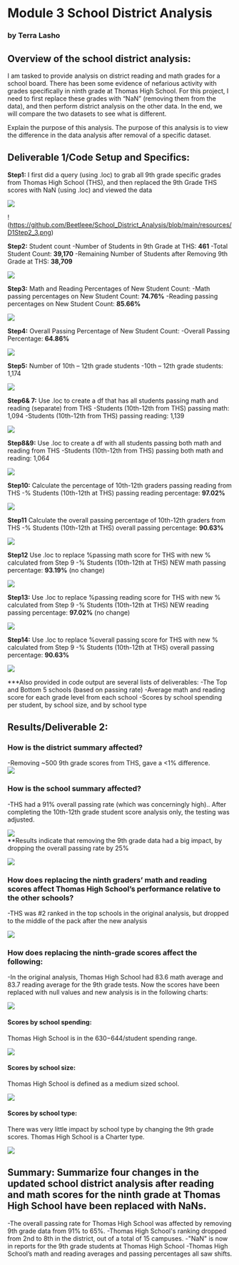 # Module 3  School District Analysis
### by Terra Lasho 
## Overview of the school district analysis: 
I am tasked to provide analysis on district reading and math grades for a school board.  There has been some evidence of nefarious activity with grades specifically in ninth grade at Thomas High School.  For this project, I need to first replace these grades with “NaN” (removing them from the data), and then perform district analysis on the other data.  In the end, we will compare the two datasets to see what is different. 

Explain the purpose of this analysis.
The purpose of this analysis is to view the difference in the data analysis after removal of a specific dataset.
## Deliverable 1/Code Setup and Specifics:
**Step1:** I first did a query (using .loc) to grab all 9th grade specific grades from Thomas High School (THS), and then replaced the 9th Grade THS scores with NaN (using .loc) and viewed the data

![](https://github.com/Beetleee/School_District_Analysis/main/resources/D1Step1.png)

!(https://github.com/Beetleee/School_District_Analysis/blob/main/resources/D1Step2_3.png)

**Step2:** Student count
	-Number of Students in 9th Grade at THS:  **461**
	-Total Student Count: **39,170**
	-Remaining Number of Students after Removing 9th Grade at THS: **38,709**
	
![](https://github.com/Beetleee/School_District_Analysis/blob/main/resources/specifics_on_9thTHS.png)

**Step3:** Math and Reading Percentages of New Student Count:
	-Math passing percentages on New Student Count: **74.76%**
	-Reading passing percentages on New Student Count: **85.66%**
	
![](https://github.com/Beetleee/School_District_Analysis/blob/main/resources/percentages_on_new.png)

**Step4:** Overall Passing Percentage of New Student Count:
	-Overall Passing Percentage: **64.86%**
	
![](https://github.com/Beetleee/School_District_Analysis/blob/main/resources/overall.png)

**Step5:** Number of 10th – 12th grade students
	-10th – 12th grade students: 1,174 
	
![](https://github.com/Beetleee/School_District_Analysis/blob/main/resources/total10_12atTHS.png)

**Step6& 7:** Use .loc to create a df that has all students passing math and reading (separate) from THS
	-Students (10th-12th from THS) passing math: 1,094
	-Students (10th-12th from THS) passing reading: 1,139
	
![](https://github.com/Beetleee/School_District_Analysis/blob/main/resources/10_12atTHS_passing.png)	

**Step8&9:** Use .loc to create a df with all students passing both math and reading from THS
	-Students (10th-12th from THS) passing both math and reading: 1,064
	
![](https://github.com/Beetleee/School_District_Analysis/blob/main/resources/10_12atTHS_passingloc.png)

**Step10:** Calculate the percentage of 10th-12th graders passing reading from THS
	-% Students (10th-12th at THS) passing reading percentage: **97.02%**
	
![](https://github.com/Beetleee/School_District_Analysis/blob/main/resources/step10.png)

**Step11** Calculate the overall passing percentage of 10th-12th graders from THS
	-% Students (10th-12th at THS) overall passing percentage: **90.63%**
	
![](https://github.com/Beetleee/School_District_Analysis/blob/main/resources/step11.png)

**Step12** Use .loc to replace %passing math score for THS with new % calculated from Step 9
	-% Students (10th-12th at THS) NEW math passing percentage: **93.19%** (no change)
	
![](https://github.com/Beetleee/School_District_Analysis/blob/main/resources/step12.png)

**Step13:** Use .loc to replace %passing reading score for THS with new % calculated from Step 9
	-% Students (10th-12th at THS) NEW reading passing percentage: **97.02%** (no change)
	
![](https://github.com/Beetleee/School_District_Analysis/blob/main/resources/10_12atTHS_passing%reading.png)

**Step14:** Use .loc to replace %overall passing score for THS with new % calculated from Step 9
	-% Students (10th-12th at THS) overall passing percentage: **90.63%**
	
![](https://github.com/Beetleee/School_District_Analysis/blob/main/resources/10_12atTHS_passing%overall.png)

***Also provided in code output are several lists of deliverables:
-The Top and Bottom 5 schools (based on passing rate)
-Average math and reading score for each grade level from each school
-Scores by school spending per student, by school size, and by school type

## Results/Deliverable 2:

### How is the district summary affected?
-Removing ~500 9th grade scores from THS, gave a <1% difference.   
![](https://github.com/Beetleee/School_District_Analysis/blob/main/resources/districtsummary.png)

### How is the school summary affected?
-THS had a 91% overall passing rate (which was concerningly high)..  After completing the 10th-12th grade student score analysis only, the testing was adjusted.

![](https://github.com/Beetleee/School_District_Analysis/blob/main/resources/adjusted.png)	
**Results indicate that removing the 9th grade data had a big impact, by dropping the overall passing rate by 25%

![](https://github.com/Beetleee/School_District_Analysis/blob/main/resources/bins.png)

### How does replacing the ninth graders’ math and reading scores affect Thomas High School’s performance relative to the other schools?

-THS was #2 ranked in the top schools in the original analysis, but dropped to the middle of the pack after the new analysis 

![](https://github.com/Beetleee/School_District_Analysis/blob/main/resources/location.png)

### How does replacing the ninth-grade scores affect the following:

-In the original analysis, Thomas High School had 83.6 math average and 83.7 reading average for the 9th grade tests. Now the scores have been replaced with null values and new analysis is in the following charts:

![](https://github.com/Beetleee/School_District_Analysis/blob/main/resources/location.png)

#### Scores by school spending:

Thomas High School is in the $630-$644/student spending range. 

![](https://github.com/Beetleee/School_District_Analysis/blob/main/resources/spending.png)

#### Scores by school size:

Thomas High School is defined as a medium sized school.

![](https://github.com/Beetleee/School_District_Analysis/blob/main/resources/size.png)

#### Scores by school type:

There was very little impact by school type by changing the 9th grade scores. Thomas High School is a Charter type.

![](https://github.com/Beetleee/School_District_Analysis/blob/main/resources/final.png)

## Summary: Summarize four changes in the updated school district analysis after reading and math scores for the ninth grade at Thomas High School have been replaced with NaNs. 

-The overall passing rate for Thomas High School was affected by removing 9th grade data from 91% to 65%.
-Thomas High School's ranking dropped from 2nd to 8th in the district, out of a total of 15 campuses.
-"NaN" is now in reports for the 9th grade students at Thomas High School
-Thomas High School’s math and reading averages and passing percentages all saw shifts.
